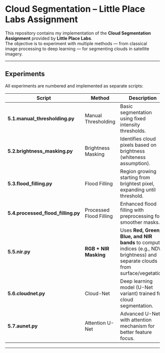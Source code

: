 #  Cloud Segmentation – Little Place Labs Assignment

This repository contains my implementation of the **Cloud Segmentation Assignment** provided by **Little Place Labs**.  
The objective is to experiment with multiple methods — from classical image processing to deep learning — for segmenting clouds in satellite imagery.

---

## Experiments

All experiments are numbered and implemented as separate scripts:

| Script | Method | Description |
|--------|--------|-------------|
| **5.1.manual_thresholding.py** | Manual Thresholding | Basic segmentation using fixed intensity thresholds. |
| **5.2.brightness_masking.py** | Brightness Masking | Identifies cloud pixels based on brightness (whiteness assumption). |
| **5.3.flood_filling.py** | Flood Filling | Region growing starting from brightest pixel, expanding until threshold. |
| **5.4.processed_flood_filling.py** | Processed Flood Filling | Enhanced flood filling with preprocessing for smoother masks. |
| **5.5.nir.py** | **RGB + NIR Masking** | Uses **Red, Green, Blue, and NIR bands** to compute indices (e.g., NDVI, brightness) and separate clouds from surface/vegetation. |
| **5.6.cloudnet.py** | Cloud-Net | Deep learning model (U-Net variant) trained for cloud segmentation. |
| **5.7.aunet.py** | Attention U-Net | Advanced U-Net with attention mechanism for better feature focus. |

---

